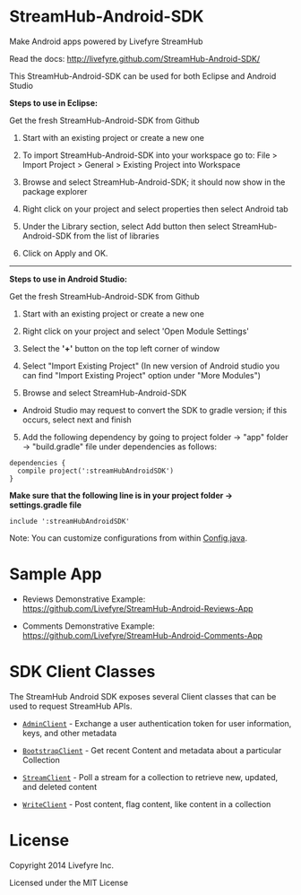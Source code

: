 
StreamHub-Android-SDK
=====================

Make Android apps powered by Livefyre StreamHub

Read the docs: http://livefyre.github.com/StreamHub-Android-SDK/

This StreamHub-Android-SDK can be used for both Eclipse and Android Studio

**Steps to use in Eclipse:**

Get the fresh StreamHub-Android-SDK from Github

1.  Start with an existing project or create a new one

1. 	To import StreamHub-Android-SDK into your workspace go to: File > Import Project > General > Existing Project into Workspace 
2. 	Browse and select StreamHub-Android-SDK; it should now show in the package explorer

3.	Right click on your project and select properties then select Android tab

4.	Under the Library section, select Add button then select StreamHub-Android-SDK from the list of libraries

5.  Click on Apply and OK.

____________

**Steps to use in Android Studio:**

Get the fresh StreamHub-Android-SDK from Github

1.  Start with an existing project or create a new one

1.	Right click on your project and select 'Open Module Settings'

2.	Select the **'+'** button on the top left corner of window

3.	Select "Import Existing Project"  (In new version of Android studio you can find "Import Existing Project" option under "More Modules")

4.  Browse and select StreamHub-Android-SDK
 * Android Studio may request to convert the SDK to gradle version; if this occurs, select next and finish

5.  Add the following dependency by going to project folder -> "app" folder -> "build.gradle" file under dependencies as follows:

```
dependencies {
  compile project(':streamHubAndroidSDK')
}
```
**Make sure that the following line is in your project folder -> settings.gradle file**

```
include ':streamHubAndroidSDK'
```

Note: You can customize configurations from within   [Config.java](https://github.com/Livefyre/StreamHub-Android-SDK/blob/master/src/livefyre/streamhub/Config.java).

# Sample App

* Reviews Demonstrative Example: https://github.com/Livefyre/StreamHub-Android-Reviews-App

* Comments Demonstrative Example: https://github.com/Livefyre/StreamHub-Android-Comments-App

# SDK Client Classes

The StreamHub Android SDK exposes several Client classes that can be used to request StreamHub APIs.

* [`AdminClient`](http://livefyre.github.com/StreamHub-Android-SDK/com/livefyre/streamhub_android_sdk/AdminClient.html) - Exchange a user authentication token for user information, keys, and other metadata

* [`BootstrapClient`](http://livefyre.github.com/StreamHub-Android-SDK/com/livefyre/streamhub_android_sdk/BootstrapClient.html) - Get recent Content and metadata about a particular Collection

* [`StreamClient`](http://livefyre.github.io/StreamHub-Android-SDK/com/livefyre/streamhub_android_sdk/StreamClient.html) - Poll a stream for a collection to retrieve new, updated, and deleted content

* [`WriteClient`](http://livefyre.github.io/StreamHub-Android-SDK/com/livefyre/streamhub_android_sdk/WriteClient.html) - Post content, flag content, like content in a collection

# License

Copyright 2014 Livefyre Inc.

Licensed under the MIT License
